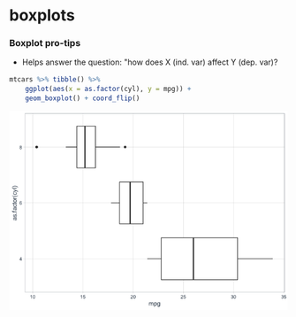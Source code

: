 boxplots
================

### Boxplot pro-tips

  - Helps answer the question: "how does X (ind. var) affect Y (dep.
    var)?

<!-- end list -->

``` r
mtcars %>% tibble() %>% 
    ggplot(aes(x = as.factor(cyl), y = mpg)) +
    geom_boxplot() + coord_flip()
```

![](boxplots_files/figure-gfm/unnamed-chunk-2-1.png)<!-- -->
